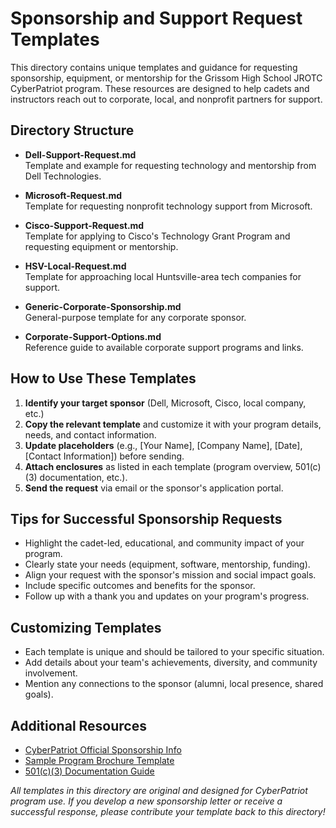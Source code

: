 # Sponsorship and Support Request Templates

This directory contains unique templates and guidance for requesting sponsorship, equipment, or mentorship for the Grissom High School JROTC CyberPatriot program. These resources are designed to help cadets and instructors reach out to corporate, local, and nonprofit partners for support.

## Directory Structure

- **Dell-Support-Request.md**  
  Template and example for requesting technology and mentorship from Dell Technologies.

- **Microsoft-Request.md**  
  Template for requesting nonprofit technology support from Microsoft.

- **Cisco-Support-Request.md**  
  Template for applying to Cisco's Technology Grant Program and requesting equipment or mentorship.

- **HSV-Local-Request.md**  
  Template for approaching local Huntsville-area tech companies for support.

- **Generic-Corporate-Sponsorship.md**  
  General-purpose template for any corporate sponsor.

- **Corporate-Support-Options.md**  
  Reference guide to available corporate support programs and links.

## How to Use These Templates

1. **Identify your target sponsor** (Dell, Microsoft, Cisco, local company, etc.)
2. **Copy the relevant template** and customize it with your program details, needs, and contact information.
3. **Update placeholders** (e.g., [Your Name], [Company Name], [Date], [Contact Information]) before sending.
4. **Attach enclosures** as listed in each template (program overview, 501(c)(3) documentation, etc.).
5. **Send the request** via email or the sponsor's application portal.

## Tips for Successful Sponsorship Requests

- Highlight the cadet-led, educational, and community impact of your program.
- Clearly state your needs (equipment, software, mentorship, funding).
- Align your request with the sponsor's mission and social impact goals.
- Include specific outcomes and benefits for the sponsor.
- Follow up with a thank you and updates on your program's progress.

## Customizing Templates

- Each template is unique and should be tailored to your specific situation.
- Add details about your team's achievements, diversity, and community involvement.
- Mention any connections to the sponsor (alumni, local presence, shared goals).

## Additional Resources

- [CyberPatriot Official Sponsorship Info](https://www.uscyberpatriot.org/about/sponsors)
- [Sample Program Brochure Template](./Program_Brochure_Template.md)
- [501(c)(3) Documentation Guide](./501c3_Documentation_Guide.md)

*All templates in this directory are original and designed for CyberPatriot program use. If you develop a new sponsorship letter or receive a successful response, please contribute your template back to this directory!*
